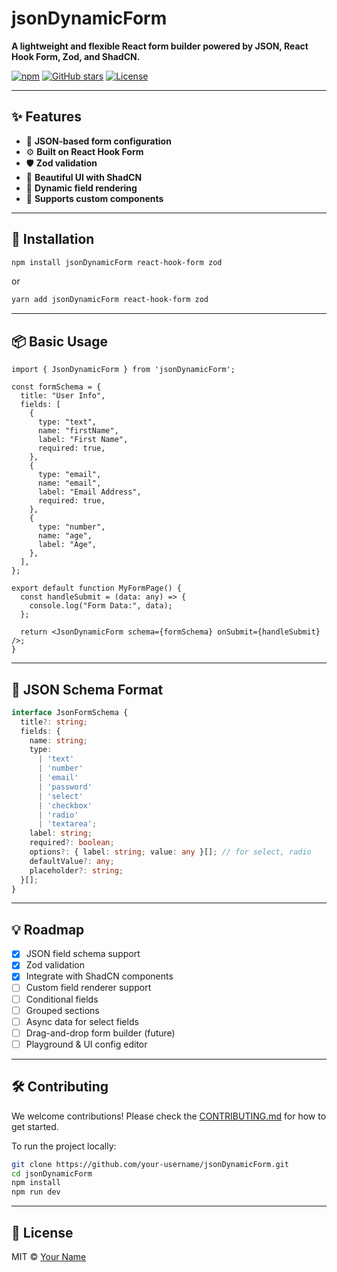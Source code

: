 
# jsonDynamicForm

**A lightweight and flexible React form builder powered by JSON, React Hook Form, Zod, and ShadCN.**

[![npm](https://img.shields.io/npm/v/jsonDynamicForm.svg)](https://www.npmjs.com/package/jsonDynamicForm)
[![GitHub stars](https://img.shields.io/github/stars/your-username/jsonDynamicForm)](https://github.com/your-username/jsonDynamicForm/stargazers)
[![License](https://img.shields.io/github/license/your-username/jsonDynamicForm)](LICENSE)

---

## ✨ Features

- 📄 **JSON-based form configuration**
- ⚙️ **Built on React Hook Form**
- 🛡️ **Zod validation**
- 🎨 **Beautiful UI with ShadCN**
- 🔁 **Dynamic field rendering**
- 🧩 **Supports custom components**

---

## 🚀 Installation

```bash
npm install jsonDynamicForm react-hook-form zod
```

or

```bash
yarn add jsonDynamicForm react-hook-form zod
```

---

## 📦 Basic Usage

```tsx
import { JsonDynamicForm } from 'jsonDynamicForm';

const formSchema = {
  title: "User Info",
  fields: [
    {
      type: "text",
      name: "firstName",
      label: "First Name",
      required: true,
    },
    {
      type: "email",
      name: "email",
      label: "Email Address",
      required: true,
    },
    {
      type: "number",
      name: "age",
      label: "Age",
    },
  ],
};

export default function MyFormPage() {
  const handleSubmit = (data: any) => {
    console.log("Form Data:", data);
  };

  return <JsonDynamicForm schema={formSchema} onSubmit={handleSubmit} />;
}
```

---

## 📘 JSON Schema Format

```ts
interface JsonFormSchema {
  title?: string;
  fields: {
    name: string;
    type:
      | 'text'
      | 'number'
      | 'email'
      | 'password'
      | 'select'
      | 'checkbox'
      | 'radio'
      | 'textarea';
    label: string;
    required?: boolean;
    options?: { label: string; value: any }[]; // for select, radio
    defaultValue?: any;
    placeholder?: string;
  }[];
}
```

---

## 💡 Roadmap

- [x] JSON field schema support
- [x] Zod validation
- [x] Integrate with ShadCN components
- [ ] Custom field renderer support
- [ ] Conditional fields
- [ ] Grouped sections
- [ ] Async data for select fields
- [ ] Drag-and-drop form builder (future)
- [ ] Playground & UI config editor

---

## 🛠️ Contributing

We welcome contributions! Please check the [CONTRIBUTING.md](CONTRIBUTING.md) for how to get started.

To run the project locally:

```bash
git clone https://github.com/your-username/jsonDynamicForm.git
cd jsonDynamicForm
npm install
npm run dev
```

---

## 📄 License

MIT © [Your Name](https://github.com/your-username)
